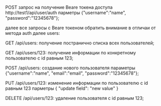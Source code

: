 POST запрос на получение Beare токена доступа http://test1/api/user/auth парметры {"username":"name", "password":"12345678"};

далее все запросы с Beare токеном обратить внимание в отличаи от метода auth далее users:

GET /api/users: получение постранично списка всех пользователей; 

GET /api/users/123: получение информации по конкретному пользователю с id равным 123;

POST /api/users: создание нового пользователя параметры {"username":"name", "email":"email", "password":"12345678"};

PUT /api/users/123: изменение информации по пользователю с id равным 123 парметры {	"update field": "new value" }

DELETE /api/users/123: удаление пользователя с id равным 123;